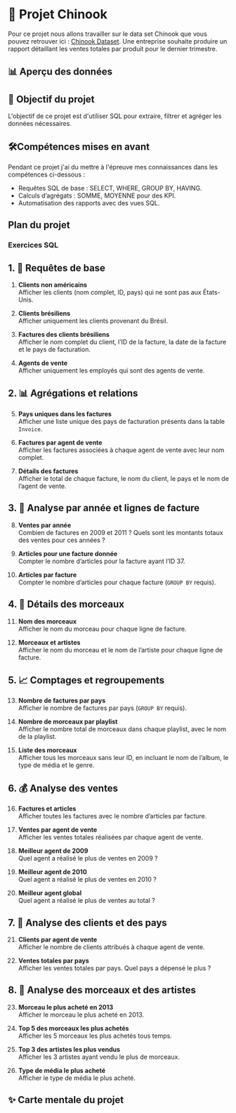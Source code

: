 # 💼  Projet Chinook

Pour ce projet nous allons travailler sur le data set Chinook que vous pouvez retrouver ici : <a href=https://github.com/lerocha/chinook-database>Chinook Dataset</a>.
Une entreprise souhaite produire un rapport détaillant les ventes totales par produit pour le dernier trimestre.

## 📊 Aperçu des données

##  🎯 Objectif du projet
L'objectif de ce projet est d'utiliser SQL pour extraire, filtrer et agréger les données nécessaires.

## 🛠️Compétences mises en avant
Pendant ce projet j'ai du mettre à l'épreuve mes connaissances dans les compétences ci-dessous :
   - Requêtes SQL de base : SELECT, WHERE, GROUP BY, HAVING.
   - Calculs d’agrégats : SOMME, MOYENNE pour des KPI.
   -  Automatisation des rapports avec des vues SQL.

## Plan du projet

### Exercices SQL

## 1. 🔎 Requêtes de base

1. **Clients non américains**  
   Afficher les clients (nom complet, ID, pays) qui ne sont pas aux États-Unis.

2. **Clients brésiliens**  
   Afficher uniquement les clients provenant du Brésil.

3. **Factures des clients brésiliens**  
   Afficher le nom complet du client, l’ID de la facture, la date de la facture et le pays de facturation.

4. **Agents de vente**  
   Afficher uniquement les employés qui sont des agents de vente.

## 2. 📊 Agrégations et relations

5. **Pays uniques dans les factures**  
   Afficher une liste unique des pays de facturation présents dans la table `Invoice`.

6. **Factures par agent de vente**  
   Afficher les factures associées à chaque agent de vente avec leur nom complet.

7. **Détails des factures**  
   Afficher le total de chaque facture, le nom du client, le pays et le nom de l’agent de vente.

## 3. 📆 Analyse par année et lignes de facture

8. **Ventes par année**  
   Combien de factures en 2009 et 2011 ? Quels sont les montants totaux des ventes pour ces années ?

9. **Articles pour une facture donnée**  
   Compter le nombre d’articles pour la facture ayant l’ID 37.

10. **Articles par facture**  
    Compter le nombre d’articles pour chaque facture (`GROUP BY` requis).

## 4. 🎵 Détails des morceaux

11. **Nom des morceaux**  
    Afficher le nom du morceau pour chaque ligne de facture.

12. **Morceaux et artistes**  
    Afficher le nom du morceau et le nom de l’artiste pour chaque ligne de facture.

## 5. 📈 Comptages et regroupements

13. **Nombre de factures par pays**  
    Afficher le nombre de factures par pays (`GROUP BY` requis).

14. **Nombre de morceaux par playlist**  
    Afficher le nombre total de morceaux dans chaque playlist, avec le nom de la playlist.

15. **Liste des morceaux**  
    Afficher tous les morceaux sans leur ID, en incluant le nom de l’album, le type de média et le genre.

## 6. 💰 Analyse des ventes

16. **Factures et articles**  
    Afficher toutes les factures avec le nombre d’articles par facture.

17. **Ventes par agent de vente**  
    Afficher les ventes totales réalisées par chaque agent de vente.

18. **Meilleur agent de 2009**  
    Quel agent a réalisé le plus de ventes en 2009 ?

19. **Meilleur agent de 2010**  
    Quel agent a réalisé le plus de ventes en 2010 ?

20. **Meilleur agent global**  
    Quel agent a réalisé le plus de ventes au total ?

## 7. 👥 Analyse des clients et des pays

21. **Clients par agent de vente**  
    Afficher le nombre de clients attribués à chaque agent de vente.

22. **Ventes totales par pays**  
    Afficher les ventes totales par pays. Quel pays a dépensé le plus ?

## 8. 🎤 Analyse des morceaux et des artistes

23. **Morceau le plus acheté en 2013**  
    Afficher le morceau le plus acheté en 2013.

24. **Top 5 des morceaux les plus achetés**  
    Afficher les 5 morceaux les plus achetés tous temps.

25. **Top 3 des artistes les plus vendus**  
    Afficher les 3 artistes ayant vendu le plus de morceaux.

26. **Type de média le plus acheté**  
    Afficher le type de média le plus acheté.

## ✨ Carte mentale du projet
